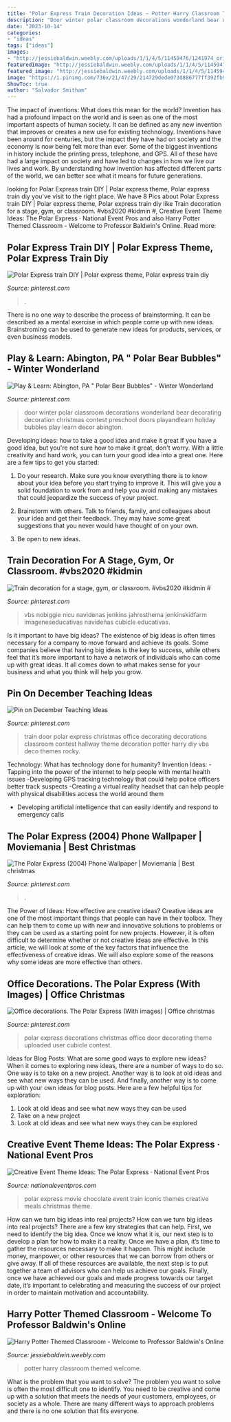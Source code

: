 ```yaml
---
title: "Polar Express Train Decoration Ideas ~ Potter Harry Classroom Themed Welcome"
description: "Door winter polar classroom decorations wonderland bear decorating decoration christmas contest preschool doors playandlearn holiday bubbles play learn decor abington"
date: "2023-10-14"
categories:
- "ideas"
tags: ["ideas"]
images:
- "http://jessiebaldwin.weebly.com/uploads/1/1/4/5/11459476/1241974_orig.jpg"
featuredImage: "http://jessiebaldwin.weebly.com/uploads/1/1/4/5/11459476/1241974_orig.jpg"
featured_image: "http://jessiebaldwin.weebly.com/uploads/1/1/4/5/11459476/1241974_orig.jpg"
image: "https://i.pinimg.com/736x/21/47/29/214729dede073d886777ff392fb9b7d7.jpg"
ShowToc: true
author: "Salvador Smitham"
---
```



The impact of inventions: What does this mean for the world?
Invention has had a profound impact on the world and is seen as one of the most important aspects of human society. It can be defined as any new invention that improves or creates a new use for existing technology. Inventions have been around for centuries, but the impact they have had on society and the economy is now being felt more than ever. Some of the biggest inventions in history include the printing press, telephone, and GPS. All of these have had a large impact on society and have led to changes in how we live our lives and work. By understanding how invention has affected different parts of the world, we can better see what it means for future generations.

	

		
looking for Polar Express train DIY | Polar express theme, Polar express train diy you've visit to the right place. We have 8 Pics about Polar Express train DIY | Polar express theme, Polar express train diy like Train decoration for a stage, gym, or classroom. #vbs2020 #kidmin #, Creative Event Theme Ideas: The Polar Express · National Event Pros and also Harry Potter Themed Classroom - Welcome to Professor Baldwin&#039;s Online. Read more:
		
    
## Polar Express Train DIY | Polar Express Theme, Polar Express Train Diy

<img loading=lazy src="https://i.pinimg.com/736x/21/47/29/214729dede073d886777ff392fb9b7d7.jpg" onerror="this.onerror=null;this.src='https://tse1.mm.bing.net/th?id=OIP.GbpyMJFUMgE_ldxFfPQd7QHaJ3&amp;pid=15.1';" alt="Polar Express train DIY | Polar express theme, Polar express train diy">

_Source: pinterest.com_

>. 

	

There is no one way to describe the process of brainstorming. It can be described as a mental exercise in which people come up with new ideas. Brainstroming can be used to generate new ideas for products, services, or even business models.

    
## Play &amp; Learn: Abington, PA &quot; Polar Bear Bubbles&quot; - Winter Wonderland

<img loading=lazy src="https://i.pinimg.com/originals/da/c7/32/dac732ae0cfd8267c932ad29762b7f86.jpg" onerror="this.onerror=null;this.src='https://tse2.mm.bing.net/th?id=OIP.cUNr83VCCBV-iUIvOZYhiQHaNK&amp;pid=15.1';" alt="Play &amp; Learn: Abington, PA &quot; Polar Bear Bubbles&quot; - Winter Wonderland">

_Source: pinterest.com_

>door winter polar classroom decorations wonderland bear decorating decoration christmas contest preschool doors playandlearn holiday bubbles play learn decor abington. 

	

Developing ideas: how to take a good idea and make it great
If you have a good idea, but you're not sure how to make it great, don't worry. With a little creativity and hard work, you can turn your good idea into a great one.
Here are a few tips to get you started:

1. Do your research. Make sure you know everything there is to know about your idea before you start trying to improve it. This will give you a solid foundation to work from and help you avoid making any mistakes that could jeopardize the success of your project.

2. Brainstorm with others. Talk to friends, family, and colleagues about your idea and get their feedback. They may have some great suggestions that you never would have thought of on your own.

3. Be open to new ideas.

    
## Train Decoration For A Stage, Gym, Or Classroom. #vbs2020 #kidmin #

<img loading=lazy src="https://i.pinimg.com/736x/de/af/fa/deaffaaa897cec843b1ed5363fcfbcdf.jpg" onerror="this.onerror=null;this.src='https://tse3.mm.bing.net/th?id=OIP.5odU_AQctPgab14BTZ8GPgHaHu&amp;pid=15.1';" alt="Train decoration for a stage, gym, or classroom. #vbs2020 #kidmin #">

_Source: pinterest.com_

>vbs nobiggie nicu navidenas jenkins jahresthema jenkinskidfarm imageneseducativas navideñas cubicle educativas. 

	

Is it important to have big ideas?
The existence of big ideas is often times necessary for a company to move forward and achieve its goals. Some companies believe that having big ideas is the key to success, while others feel that it’s more important to have a network of individuals who can come up with great ideas. It all comes down to what makes sense for your business and what you think will help you grow.

    
## Pin On December Teaching Ideas

<img loading=lazy src="https://i.pinimg.com/736x/53/c0/8b/53c08b757918a7bb970f6bc65dbc2eb1.jpg" onerror="this.onerror=null;this.src='https://tse2.mm.bing.net/th?id=OIP.xryb0Klwdb10P6jTjtIMBQHaNK&amp;pid=15.1';" alt="Pin on December Teaching Ideas">

_Source: pinterest.com_

>train door polar express christmas office decorating decorations classroom contest hallway theme decoration potter harry diy vbs deco themes rocky. 

	

Technology: What has technology done for humanity?
Invention Ideas: 
-Tapping into the power of the internet to help people with mental health issues 
-Developing GPS tracking technology that could help police officers better track suspects 
-Creating a virtual reality headset that can help people with physical disabilities access the world around them 
- Developing artificial intelligence that can easily identify and respond to emergency calls

    
## The Polar Express (2004) Phone Wallpaper | Moviemania | Best Christmas

<img loading=lazy src="https://i.pinimg.com/736x/0b/c8/d0/0bc8d0ab03bc3d51d4d8e17664c1e520.jpg" onerror="this.onerror=null;this.src='https://tse1.mm.bing.net/th?id=OIP.ivvOevAVOzzBlUusgw9Q-QHaNL&amp;pid=15.1';" alt="The Polar Express (2004) Phone Wallpaper | Moviemania | Best christmas">

_Source: pinterest.com_

>. 

	

The Power of Ideas: How effective are creative ideas?
Creative ideas are one of the most important things that people can have in their toolbox. They can help them to come up with new and innovative solutions to problems or they can be used as a starting point for new projects. However, it is often difficult to determine whether or not creative ideas are effective. In this article, we will look at some of the key factors that influence the effectiveness of creative ideas. We will also explore some of the reasons why some ideas are more effective than others.

    
## Office Decorations. The Polar Express (With Images) | Office Christmas

<img loading=lazy src="https://i.pinimg.com/originals/23/46/a9/2346a9c0500d97663030910b537e9b45.jpg" onerror="this.onerror=null;this.src='https://tse2.mm.bing.net/th?id=OIP.2rghkivaRrwaBDcQODLXMAHaJ4&amp;pid=15.1';" alt="Office decorations. The Polar Express (With images) | Office christmas">

_Source: pinterest.com_

>polar express decorations christmas office door decorating theme uploaded user cubicle contest. 

	

Ideas for Blog Posts: What are some good ways to explore new ideas?
When it comes to exploring new ideas, there are a number of ways to do so. One way is to take on a new project. Another way is to look at old ideas and see what new ways they can be used. And finally, another way is to come up with your own ideas for blog posts. Here are a few helpful tips for exploration: 
1. Look at old ideas and see what new ways they can be used
2. Take on a new project
3. Look at old ideas and see what new ways they can be explored  
    
## Creative Event Theme Ideas: The Polar Express · National Event Pros

<img loading=lazy src="https://nationaleventpros.com/wp-content/uploads/2017/10/image4.jpg" onerror="this.onerror=null;this.src='https://tse4.mm.bing.net/th?id=OIP.BXNyR-fKDdEMj-sEpPrrQAHaDH&amp;pid=15.1';" alt="Creative Event Theme Ideas: The Polar Express · National Event Pros">

_Source: nationaleventpros.com_

>polar express movie chocolate event train iconic themes creative meals christmas theme. 

	

How can we turn big ideas into real projects?
How can we turn big ideas into real projects? There are a few key strategies that can help. First, we need to identify the big idea. Once we know what it is, our next step is to develop a plan for how to make it a reality. Once we have a plan, it’s time to gather the resources necessary to make it happen. This might include money, manpower, or other resources that we can borrow from others or give away. If all of these resources are available, the next step is to put together a team of advisors who can help us achieve our goals. Finally, once we have achieved our goals and made progress towards our target date, it’s important to celebrating and measuring the success of our project in order to maintain motivation and accountability.

    
## Harry Potter Themed Classroom - Welcome To Professor Baldwin&#039;s Online

<img loading=lazy src="http://jessiebaldwin.weebly.com/uploads/1/1/4/5/11459476/1241974_orig.jpg" onerror="this.onerror=null;this.src='https://tse2.mm.bing.net/th?id=OIP.AVtMjRugVzvbpQxNvUimowHaJ3&amp;pid=15.1';" alt="Harry Potter Themed Classroom - Welcome to Professor Baldwin&#039;s Online">

_Source: jessiebaldwin.weebly.com_

>potter harry classroom themed welcome. 

	

What is the problem that you want to solve?
The problem you want to solve is often the most difficult one to identify. You need to be creative and come up with a solution that meets the needs of your customers, employees, or society as a whole. There are many different ways to approach problems and there is no one solution that fits everyone.

